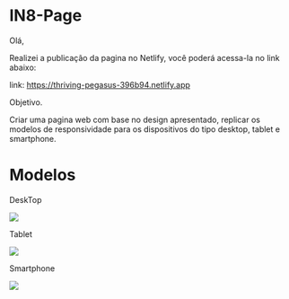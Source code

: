 # IN8-Page

Olá,

Realizei a publicação da pagina no Netlify, você poderá acessa-la no link abaixo:

link: https://thriving-pegasus-396b94.netlify.app


Objetivo.

Criar uma pagina web com base no design apresentado, replicar os modelos de responsividade para os dispositivos do tipo desktop, tablet e smartphone.


# Modelos 

DeskTop

![](https://i.postimg.cc/wBGws59M/desktop.jpg)

Tablet

![](https://i.postimg.cc/7YHtdZtx/tablet.jpg)

Smartphone

![]([https://i.postimg.cc/50JDtqgz/mobile.jpg])

